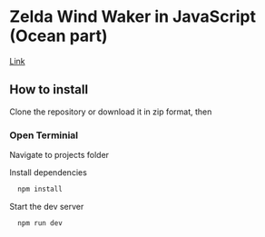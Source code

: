 

# Zelda Wind Waker in JavaScript (Ocean part)
[Link](https://wind-waker-js.vercel.app/)

## How to install

Clone the repository or download it in zip format, then

### Open Terminial

Navigate to projects folder

Install dependencies

```bash
  npm install
```

Start the dev server

```bash
  npm run dev
```
